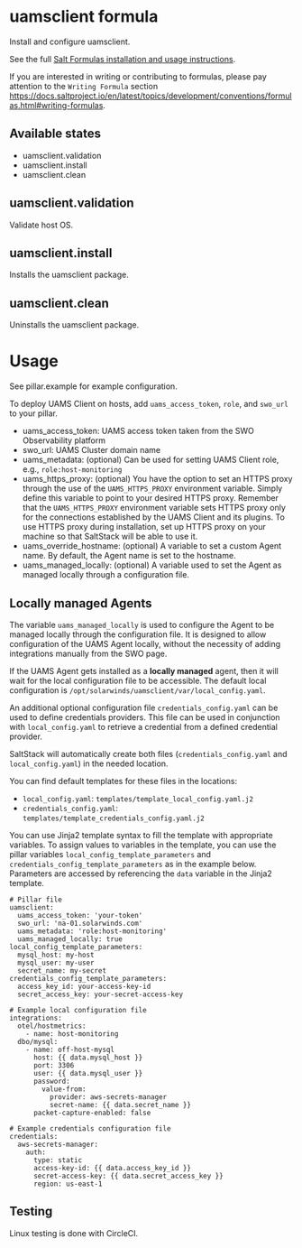 # uamsclient formula
Install and configure uamsclient.

See the full [Salt Formulas installation and usage instructions](https://docs.saltproject.io/en/latest/topics/development/conventions/formulas.html).

If you are interested in writing or contributing to formulas, please pay attention to the `Writing Formula` section
<https://docs.saltproject.io/en/latest/topics/development/conventions/formulas.html#writing-formulas>.

## Available states

* uamsclient.validation
* uamsclient.install
* uamsclient.clean

## uamsclient.validation

Validate host OS.

## uamsclient.install

Installs the uamsclient package.

## uamsclient.clean

Uninstalls the uamsclient package.

# Usage

See pillar.example for example configuration.

To deploy UAMS Client on hosts, add `uams_access_token`, `role`, and `swo_url` to your pillar.

* uams_access_token: UAMS access token taken from the SWO Observability platform
* swo_url: UAMS Cluster domain name
* uams_metadata: (optional) Can be used for setting UAMS Client role, e.g., `role:host-monitoring`
* uams_https_proxy: (optional) You have the option to set an HTTPS proxy through the use of the `UAMS_HTTPS_PROXY` environment variable. Simply define this variable to point to your desired HTTPS proxy. Remember that the `UAMS_HTTPS_PROXY` environment variable sets HTTPS proxy only for the connections established by the UAMS Client and its plugins. To use HTTPS proxy during installation, set up HTTPS proxy on your machine so that SaltStack will be able to use it.
* uams_override_hostname: (optional) A variable to set a custom Agent name. By default, the Agent name is set to the hostname.
* uams_managed_locally: (optional) A variable used to set the Agent as managed locally through a configuration file.

## Locally managed Agents
The variable `uams_managed_locally` is used to configure the Agent to be managed locally through the configuration file. 
It is designed to allow configuration of the UAMS Agent locally, without the necessity of adding integrations manually from the SWO page.

If the UAMS Agent gets installed as a **locally managed** agent, then it will wait for the local configuration file to be accessible. The default local configuration is `/opt/solarwinds/uamsclient/var/local_config.yaml`.

An additional optional configuration file `credentials_config.yaml` can be used to define credentials providers. This file can be used in conjunction with `local_config.yaml` to retrieve a credential from a defined credential provider.

SaltStack will automatically create both files (`credentials_config.yaml` and `local_config.yaml`) in the needed location.

You can find default templates for these files in the locations:
- `local_config.yaml`: `templates/template_local_config.yaml.j2`
- `credentials_config.yaml`: `templates/template_credentials_config.yaml.j2`

You can use Jinja2 template syntax to fill the template with appropriate variables.
To assign values to variables in the template, you can use the pillar variables `local_config_template_parameters` and `credentials_config_template_parameters` as in the example below.
Parameters are accessed by referencing the `data` variable in the Jinja2 template.

```sls
# Pillar file
uamsclient:
  uams_access_token: 'your-token'
  swo_url: 'na-01.solarwinds.com'
  uams_metadata: 'role:host-monitoring'
  uams_managed_locally: true
local_config_template_parameters:
  mysql_host: my-host
  mysql_user: my-user
  secret_name: my-secret
credentials_config_template_parameters:
  access_key_id: your-access-key-id
  secret_access_key: your-secret-access-key
```

```jinja2
# Example local configuration file
integrations:
  otel/hostmetrics:
    - name: host-monitoring
  dbo/mysql:
    - name: off-host-mysql
      host: {{ data.mysql_host }}
      port: 3306
      user: {{ data.mysql_user }}
      password:
        value-from:
          provider: aws-secrets-manager
          secret-name: {{ data.secret_name }}
      packet-capture-enabled: false
```

```jinja2
# Example credentials configuration file
credentials:
  aws-secrets-manager:
    auth:
      type: static
      access-key-id: {{ data.access_key_id }}
      secret-access-key: {{ data.secret_access_key }}
      region: us-east-1
```

Testing
-------

Linux testing is done with CircleCI.